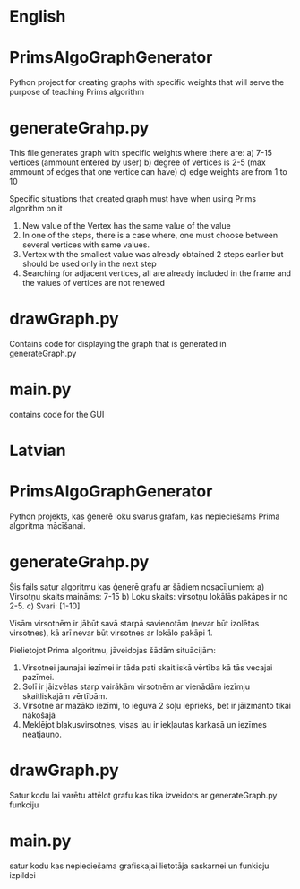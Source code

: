 # English
# PrimsAlgoGraphGenerator
Python project for creating graphs with specific weights that will serve the purpose of teaching Prims algorithm
# generateGrahp.py
This file generates graph with specific weights where there are:
a) 7-15 vertices (ammount entered by user)
b) degree of vertices is 2-5 (max ammount of edges that one vertice can have)
c) edge weights are from 1 to 10

Specific situations that created graph must have when using Prims algorithm on it
1. New value of the Vertex has the same value of the value
2. In one of the steps, there is a case where, one must choose between several vertices with same values.
3. Vertex with the smallest value was already obtained 2 steps earlier but should be used only in the next step
4. Searching for adjacent vertices, all are already included in the frame and the values of vertices are not renewed
# drawGraph.py
Contains code for displaying the graph that is generated in generateGraph.py
# main.py
contains code for the GUI

# Latvian
# PrimsAlgoGraphGenerator
Python projekts, kas ģenerē loku svarus grafam, kas nepieciešams Prima algoritma mācīšanai.
# generateGrahp.py
Šis fails satur algoritmu kas ģenerē grafu ar šādiem nosacījumiem:
a) Virsotņu skaits maināms: 7-15
b) Loku skaits: virsotņu lokālās pakāpes ir no 2-5.
c) Svari: [1-10]

Visām virsotnēm ir jābūt savā starpā savienotām (nevar būt izolētas virsotnes), kā arī nevar būt virsotnes ar lokālo pakāpi 1.

Pielietojot Prima algoritmu, jāveidojas šādām situācijām:
1. Virsotnei jaunajai iezīmei ir tāda pati skaitliskā vērtība kā tās vecajai pazīmei.
2. Solī ir jāizvēlas starp vairākām virsotnēm ar vienādām iezīmju skaitliskajām vērtībām.
3. Virsotne ar mazāko iezīmi, to ieguva 2 soļu iepriekš, bet ir jāizmanto tikai nākošajā
4. Meklējot blakusvirsotnes, visas jau ir iekļautas karkasā un iezīmes neatjauno.
# drawGraph.py
Satur kodu lai varētu attēlot grafu kas tika izveidots ar generateGraph.py funkciju
# main.py
satur kodu kas nepieciešama grafiskajai lietotāja saskarnei un funkicju izpildei